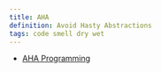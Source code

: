 ```yaml
---
title: AHA
definition: Avoid Hasty Abstractions
tags: code smell dry wet
---
```


- [AHA Programming](https://kentcdodds.com/blog/aha-programming)
